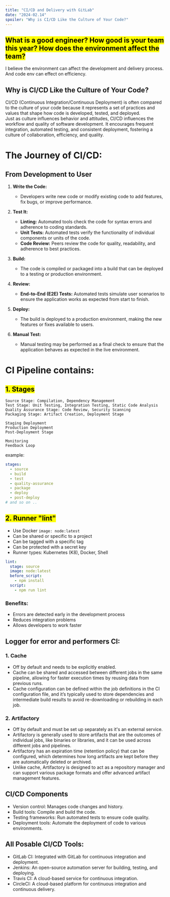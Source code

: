 ```yaml
---
title: "CI/CD and Delivery with GitLab"
date: "2024-02.14"
spoiler: "Why is CI/CD Like the Culture of Your Code?"
---
```


## <mark>What is a good engineer? How good is your team this year? How does the environment affect the team?</mark>

I believe the environment can affect the development and delivery process.
And code env can effect on efficiency. 

## Why is CI/CD Like the Culture of Your Code?

CI/CD (Continuous Integration/Continuous Deployment) is often compared to the culture of your code because it represents a set of practices and values that shape how code is developed, tested, and deployed.<br/> Just as culture influences behavior and attitudes, CI/CD influences the workflow and quality of software development. It encourages frequent integration, automated testing, and consistent deployment, fostering a culture of collaboration, efficiency, and quality.

# The Journey of CI/CD:
## From Development to User

1) **Write the Code:**
   - Developers write new code or modify existing code to add features, fix bugs, or improve performance.

2) **Test It:**
   - **Linting:** Automated tools check the code for syntax errors and adherence to coding standards.
   - **Unit Tests:** Automated tests verify the functionality of individual components or units of the code.
   - **Code Review:** Peers review the code for quality, readability, and adherence to best practices.

3) **Build:**
   - The code is compiled or packaged into a build that can be deployed to a testing or production environment.

4) **Review:**
   - **End-to-End (E2E) Tests:** Automated tests simulate user scenarios to ensure the application works as expected from start to finish.

5) **Deploy:**
   - The build is deployed to a production environment, making the new features or fixes available to users.

6) **Manual Test:**
   - Manual testing may be performed as a final check to ensure that the application behaves as expected in the live environment.


# CI Pipeline contains: 
## <mark>1. Stages</mark>

```
Source Stage: Compilation, Dependency Management
Test Stage: Unit Testing, Integration Testing, Static Code Analysis
Quality Assurance Stage: Code Review, Security Scanning
Packaging Stage: Artifact Creation, Deployment Stage

Staging Deployment
Production Deployment
Post-Deployment Stage

Monitoring
Feedback Loop
```
example: 
```yml 
stages:
  - source
  - build
  - test
  - quality-assurance
  - package
  - deploy
  - post-deploy
# and so on ..
```

## <mark>2. Runner "lint"</mark>
- Use Docker `image: node:latest`
- Can be shared or specific to a project
- Can be tagged with a specific tag
- Can be protected with a secret key
- Runner types: Kubernetes (K8), Docker, Shell


```yml
lint:
  stage: source
  image: node:latest
  before_script:
    - npm install
  script:
    - npm run lint
```
### Benefits:

- Errors are detected early in the development process
- Reduces integration problems
- Allows developers to work faster

## Logger for error and performers CI:

### 1. Cache 
- Off by default and needs to be explicitly enabled.
- Cache can be shared and accessed between different jobs in the same pipeline, allowing for faster execution times by reusing data from previous runs.
- Cache configuration can be defined within the job definitions in the CI configuration file, and it’s typically used to store dependencies and intermediate build results to avoid re-downloading or rebuilding in each job.

### 2. Artifactory 
- Off by default and must be set up separately as it's an external service.
- Artifactory is generally used to store artifacts that are the outcomes of individual jobs, like binaries or libraries, and it can be used across different jobs and pipelines.
- Artifactory has an expiration time (retention policy) that can be configured, which determines how long artifacts are kept before they are automatically deleted or archived.
- Unlike cache, Artifactory is designed to act as a repository manager and can support various package formats and offer advanced artifact management features.


## CI/CD Components

- Version control: Manages code changes and history.
- Build tools: Compile and build the code.
- Testing frameworks: Run automated tests to ensure code quality.
- Deployment tools: Automate the deployment of code to various environments.

## All Posable CI/CD Tools:

- GitLab CI: Integrated with GitLab for continuous integration and deployment.
- Jenkins: An open-source automation server for building, testing, and deploying.
- Travis CI: A cloud-based service for continuous integration.
- CircleCI: A cloud-based platform for continuous integration and continuous delivery.